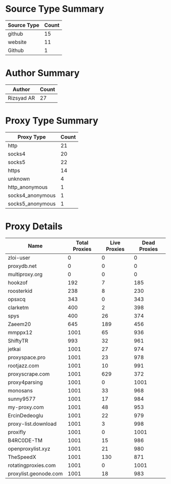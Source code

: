 # Source Type Summary

| Source Type | Count |
|-------------|-------|
| github | 15 |
| website | 11 |
| Github | 1 |


# Author Summary

| Author | Count |
|--------|-------|
| Rizsyad AR | 27 |


# Proxy Type Summary

| Proxy Type | Count |
|------------|-------|
| http | 21 |
| socks4 | 20 |
| socks5 | 22 |
| https | 14 |
| unknown | 4 |
| http_anonymous | 1 |
| socks4_anonymous | 1 |
| socks5_anonymous | 1 |


# Proxy Details

| Name | Total Proxies | Live Proxies | Dead Proxies |
|------|---------------|--------------|---------------|
| zloi-user | 0 | 0 | 0 |
| proxydb.net | 0 | 0 | 0 |
| multiproxy.org | 0 | 0 | 0 |
| hookzof | 192 | 7 | 185 |
| roosterkid | 238 | 8 | 230 |
| opsxcq | 343 | 0 | 343 |
| clarketm | 400 | 2 | 398 |
| spys | 400 | 26 | 374 |
| Zaeem20 | 645 | 189 | 456 |
| mmppx12 | 1001 | 65 | 936 |
| ShiftyTR | 993 | 32 | 961 |
| jetkai | 1001 | 27 | 974 |
| proxyspace.pro | 1001 | 23 | 978 |
| rootjazz.com | 1001 | 10 | 991 |
| proxyscrape.com | 1001 | 629 | 372 |
| proxy4parsing | 1001 | 0 | 1001 |
| monosans | 1001 | 33 | 968 |
| sunny9577 | 1001 | 17 | 984 |
| my-proxy.com | 1001 | 48 | 953 |
| ErcinDedeoglu | 1001 | 22 | 979 |
| proxy-list.download | 1001 | 3 | 998 |
| proxifly | 1001 | 0 | 1001 |
| B4RC0DE-TM | 1001 | 15 | 986 |
| openproxylist.xyz | 1001 | 21 | 980 |
| TheSpeedX | 1001 | 130 | 871 |
| rotatingproxies.com | 1001 | 0 | 1001 |
| proxylist.geonode.com | 1001 | 18 | 983 |
